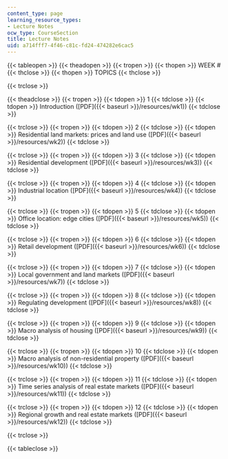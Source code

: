 ```yaml
---
content_type: page
learning_resource_types:
- Lecture Notes
ocw_type: CourseSection
title: Lecture Notes
uid: a714fff7-4f46-c81c-fd24-474282e6cac5
---
```


{{< tableopen >}}
{{< theadopen >}}
{{< tropen >}}
{{< thopen >}}
WEEK #
{{< thclose >}}
{{< thopen >}}
TOPICS
{{< thclose >}}

{{< trclose >}}

{{< theadclose >}}
{{< tropen >}}
{{< tdopen >}}
1
{{< tdclose >}}
{{< tdopen >}}
Introduction ([PDF]({{< baseurl >}}/resources/wk1))
{{< tdclose >}}

{{< trclose >}}
{{< tropen >}}
{{< tdopen >}}
2
{{< tdclose >}}
{{< tdopen >}}
Residential land markets: prices and land use ([PDF]({{< baseurl >}}/resources/wk2))
{{< tdclose >}}

{{< trclose >}}
{{< tropen >}}
{{< tdopen >}}
3
{{< tdclose >}}
{{< tdopen >}}
Residential development ([PDF]({{< baseurl >}}/resources/wk3))
{{< tdclose >}}

{{< trclose >}}
{{< tropen >}}
{{< tdopen >}}
4
{{< tdclose >}}
{{< tdopen >}}
Industrial location ([PDF]({{< baseurl >}}/resources/wk4))
{{< tdclose >}}

{{< trclose >}}
{{< tropen >}}
{{< tdopen >}}
5
{{< tdclose >}}
{{< tdopen >}}
Office location: edge cities ([PDF]({{< baseurl >}}/resources/wk5))
{{< tdclose >}}

{{< trclose >}}
{{< tropen >}}
{{< tdopen >}}
6
{{< tdclose >}}
{{< tdopen >}}
Retail development ([PDF]({{< baseurl >}}/resources/wk6))
{{< tdclose >}}

{{< trclose >}}
{{< tropen >}}
{{< tdopen >}}
7
{{< tdclose >}}
{{< tdopen >}}
Local government and land markets ([PDF]({{< baseurl >}}/resources/wk7))
{{< tdclose >}}

{{< trclose >}}
{{< tropen >}}
{{< tdopen >}}
8
{{< tdclose >}}
{{< tdopen >}}
Regulating development ([PDF]({{< baseurl >}}/resources/wk8))
{{< tdclose >}}

{{< trclose >}}
{{< tropen >}}
{{< tdopen >}}
9
{{< tdclose >}}
{{< tdopen >}}
Macro analysis of housing ([PDF]({{< baseurl >}}/resources/wk9))
{{< tdclose >}}

{{< trclose >}}
{{< tropen >}}
{{< tdopen >}}
10
{{< tdclose >}}
{{< tdopen >}}
Macro analysis of non-residential property ([PDF]({{< baseurl >}}/resources/wk10))
{{< tdclose >}}

{{< trclose >}}
{{< tropen >}}
{{< tdopen >}}
11
{{< tdclose >}}
{{< tdopen >}}
Time series analysis of real estate markets ([PDF]({{< baseurl >}}/resources/wk11))
{{< tdclose >}}

{{< trclose >}}
{{< tropen >}}
{{< tdopen >}}
12
{{< tdclose >}}
{{< tdopen >}}
Regional growth and real estate markets ([PDF]({{< baseurl >}}/resources/wk12))
{{< tdclose >}}

{{< trclose >}}

{{< tableclose >}}